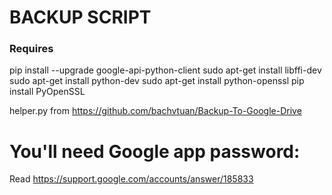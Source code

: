 # BACKUP SCRIPT

### Requires
pip install --upgrade google-api-python-client
sudo apt-get install libffi-dev
sudo apt-get install python-dev
sudo apt-get install python-openssl
pip install PyOpenSSL

helper.py from https://github.com/bachvtuan/Backup-To-Google-Drive

# You'll need Google app password: 

Read https://support.google.com/accounts/answer/185833
